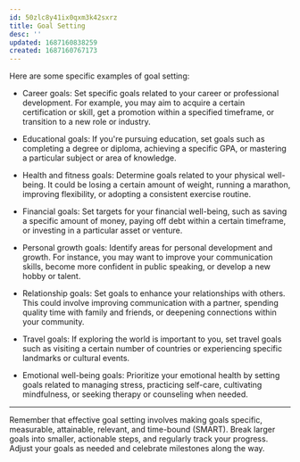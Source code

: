 ```yaml
---
id: 50zlc8y41ix0qxm3k42sxrz
title: Goal Setting
desc: ''
updated: 1687160838259
created: 1687160767173
---
```


Here are some specific examples of goal setting:

- Career goals: Set specific goals related to your career or professional development. For example, you may aim to acquire a certain certification or skill, get a promotion within a specified timeframe, or transition to a new role or industry.

- Educational goals: If you're pursuing education, set goals such as completing a degree or diploma, achieving a specific GPA, or mastering a particular subject or area of knowledge.

- Health and fitness goals: Determine goals related to your physical well-being. It could be losing a certain amount of weight, running a marathon, improving flexibility, or adopting a consistent exercise routine.

- Financial goals: Set targets for your financial well-being, such as saving a specific amount of money, paying off debt within a certain timeframe, or investing in a particular asset or venture.

- Personal growth goals: Identify areas for personal development and growth. For instance, you may want to improve your communication skills, become more confident in public speaking, or develop a new hobby or talent.

- Relationship goals: Set goals to enhance your relationships with others. This could involve improving communication with a partner, spending quality time with family and friends, or deepening connections within your community.

- Travel goals: If exploring the world is important to you, set travel goals such as visiting a certain number of countries or experiencing specific landmarks or cultural events.

- Emotional well-being goals: Prioritize your emotional health by setting goals related to managing stress, practicing self-care, cultivating mindfulness, or seeking therapy or counseling when needed.

---

Remember that effective goal setting involves making goals specific, measurable, attainable, relevant, and time-bound (SMART). Break larger goals into smaller, actionable steps, and regularly track your progress. Adjust your goals as needed and celebrate milestones along the way.